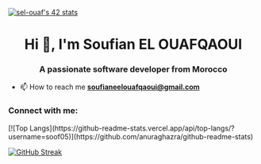 [![sel-ouaf's 42 stats](https://badge.mediaplus.ma/colorfulwaves/sel-ouaf)](https://github.com/oakoudad/badge42)
<h1 align="center">Hi 👋, I'm Soufian EL OUAFQAOUI</h1>
<h3 align="center">A passionate software developer from Morocco</h3>

- 📫 How to reach me **soufianeelouafqaoui@gmail.com**

<h3 align="left">Connect with me:</h3>
<p align="left">
</p>
[![Top Langs](https://github-readme-stats.vercel.app/api/top-langs/?username=soof05)](https://github.com/anuraghazra/github-readme-stats)

<a href="https://git.io/streak-stats"><img src="https://streak-stats.demolab.com?user=soof05&theme=dark&border_radius=13&card_width=501" alt="GitHub Streak" /></a>
